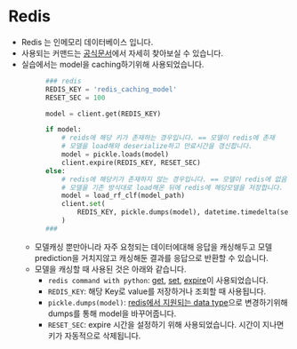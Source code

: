 # Redis

- Redis 는 인메모리 데이터베이스 입니다.
- 사용되는 커맨드는 [공식문서](https://redis.io/commands)에서 자세히 찾아보실 수 있습니다.
- 실습에서는 model을 caching하기위해 사용되었습니다.
  ```python
        ### redis
        REDIS_KEY = 'redis_caching_model'
        RESET_SEC = 100

        model = client.get(REDIS_KEY)

        if model:
            # reids에 해당 키가 존재하는 경우입니다. == 모델이 redis에 존재
            # 모델을 load해와 deserialize하고 만료시간을 갱신합니다.
            model = pickle.loads(model)
            client.expire(REDIS_KEY, RESET_SEC)
        else:
            # redis에 해당키가 존재하지 않는 경우입니다. == 모델이 redis에 없음
            # 모델을 기존 방식대로 load해온 뒤에 redis에 해당모델을 저장합니다.
            model = load_rf_clf(model_path)
            client.set(
                REDIS_KEY, pickle.dumps(model), datetime.timedelta(seconds=RESET_SEC)
            )
        ###
  ```
  - 모델캐싱 뿐만아니라 자주 요청되는 데이터에대해 응답을 캐싱해두고 모델 prediction을 거치지않고 캐싱해둔 결과를 응답으로 반환할 수 있습니다.
  - 모델을 캐싱할 때 사용된 것은 아래와 같습니다.
    - `redis command with python`: [get](https://redis-py.readthedocs.io/en/stable/commands.html#redis.commands.cluster.RedisClusterCommands.get), [set](https://redis-py.readthedocs.io/en/stable/commands.html#redis.commands.core.CoreCommands.set), [expire](https://redis-py.readthedocs.io/en/stable/commands.html#redis.commands.cluster.RedisClusterCommands.expire)이 사용되었습니다.
    - `REDIS_KEY`: 해당 Key로 value를 저장하거나 조회할 때 사용됩니다.
    - `pickle.dumps(model)`: [redis에서 지원되는 data type](https://redis.io/topics/data-types-intro)으로 변경하기위해 dumps를 통해 model을 바꾸어줍니다.
    - `RESET_SEC`: expire 시간을 설정하기 위해 사용되었습니다. 시간이 지나면 키가 자동적으로 삭제됩니다.